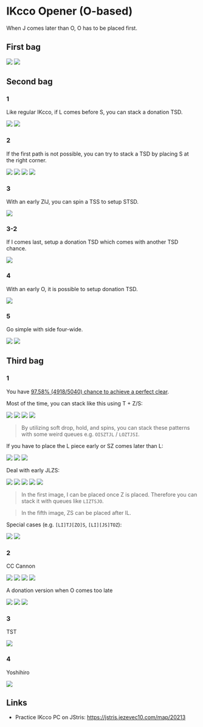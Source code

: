 IKcco Opener (O-based)
======================

When J comes later than O, O has to be placed first.

First bag
--------

[![](https://fumen-svg-server--eight041.repl.co/?data=v115%40%2BgR4FewhR4CeAti0whilAeBtRpg0whglCeAtAeRpAe%3FwhJelFJ)](https://harddrop.com/fumen/?v115@+gR4FewhR4CeAti0whilAeBtRpg0whglCeAtAeRpAe?whJelFJ)
[![](https://fumen-svg-server--eight041.repl.co/?data=v115%40ShB8FeB8CeA8AeB8AeA8JeAgH)](https://harddrop.com/fumen/?v115@ShB8FeB8CeA8AeB8AeA8JeAgH)

Second bag
----------

### 1

Like regular IKcco, if L comes before S, you can stack a donation TSD.

[![](https://fumen-svg-server--eight041.repl.co/?data=v115%40ygwhIewhh0R4Eewhg0R4CeAtRpwhg0B8glAeBtRpB8%3FilA8AtB8AeA8JeFGJ)](https://harddrop.com/fumen/?v115@ygwhIewhh0R4Eewhg0R4CeAtRpwhg0B8glAeBtRpB8?ilA8AtB8AeA8JeFGJ)
[![](https://fumen-svg-server--eight041.repl.co/?data=v115%40GhA8IeE8EeI8AeA8JeAgH)](https://harddrop.com/fumen/?v115@GhA8IeE8EeI8AeA8JeAgH)

### 2

If the first path is not possible, you can try to stack a TSD by placing S at the right corner.

[![](https://fumen-svg-server--eight041.repl.co/?data=v115%40OhQ4CeB8DeR4B8CeA8AeB8Q4A8JeAgH)](https://harddrop.com/fumen/?v115@OhQ4CeB8DeR4B8CeA8AeB8Q4A8JeAgH)
[![](https://fumen-svg-server--eight041.repl.co/?data=v115%40zgwhFeAtBewhg0DeBtRpwhi0BeAtQ4RpwhB8glCeR4%3FB8ilA8AeB8Q4A8JeAgH)](https://harddrop.com/fumen/?v115@zgwhFeAtBewhg0DeBtRpwhi0BeAtQ4RpwhB8glCeR4?B8ilA8AeB8Q4A8JeAgH)
[![](https://fumen-svg-server--eight041.repl.co/?data=v115%40zgwhh0DeAtBewhg0DeBtRpwhg0DeAtQ4RpwhB8glCe%3FR4B8ilA8AeB8Q4A8JeAgH)](https://harddrop.com/fumen/?v115@zgwhh0DeAtBewhg0DeBtRpwhg0DeAtQ4RpwhB8glCe?R4B8ilA8AeB8Q4A8JeAgH)
[![](https://fumen-svg-server--eight041.repl.co/?data=v115%406gAtBeh0DeBtRpg0zhAeAtQ4Rpg0B8glCeR4B8ilA8%3FAeB8Q4A8JeAgH)](https://harddrop.com/fumen/?v115@6gAtBeh0DeBtRpg0zhAeAtQ4Rpg0B8glCeR4B8ilA8?AeB8Q4A8JeAgH)

### 3

With an early ZIJ, you can spin a TSS to setup STSD.

[![](https://fumen-svg-server--eight041.repl.co/?data=v115%409gh0AewhFeg0BewhBeBtBeg0B8whCeBtB8BewhA8Ae%3FB8AeA8JelLJ)](https://harddrop.com/fumen/?v115@9gh0AewhFeg0BewhBeBtBeg0B8whCeBtB8BewhA8Ae?B8AeA8JelLJ)

### 3-2

If I comes last, setup a donation TSD which comes with another TSD chance.

[![](https://fumen-svg-server--eight041.repl.co/?data=v115%401gzhCeg0CeRpDeg0ilRpAeBth0glB8R4BeBtB8AeR4%3FA8AeB8AeA8JetLJ)](https://harddrop.com/fumen/?v115@1gzhCeg0CeRpDeg0ilRpAeBth0glB8R4BeBtB8AeR4?A8AeB8AeA8JetLJ)

### 4

With an early O, it is possible to setup donation TSD.

[![](https://fumen-svg-server--eight041.repl.co/?data=v115%40egwhIewhEeQ4CewhEeR4BewhFeQ4BeAtilh0AeRpBt%3FglB8g0BeRpAtB8Beg0A8AeB8AeA8JeAgWDAFbkAA)](https://harddrop.com/fumen/?v115@egwhIewhEeQ4CewhEeR4BewhFeQ4BeAtilh0AeRpBt?glB8g0BeRpAtB8Beg0A8AeB8AeA8JeAgWDAFbkAA)


### 5

Go simple with side four-wide.

[![](https://fumen-svg-server--eight041.repl.co/?data=v115%40MhwwRpCeB8AexwRpAeB8CeA8wwB8AeA8JeAgH)](https://harddrop.com/fumen/?v115@MhwwRpCeB8AexwRpAeB8CeA8wwB8AeA8JeAgH)
[![](https://fumen-svg-server--eight041.repl.co/?data=v115%407fF8DeF8DeF8DeF8DeF8DeF8DeF8DeF8DeA8wwRpB8%3FAeB8glxwRpC8ilA8wwD8JeAgH)](https://harddrop.com/fumen/?v115@7fF8DeF8DeF8DeF8DeF8DeF8DeF8DeF8DeA8wwRpB8?AeB8glxwRpC8ilA8wwD8JeAgH)

Third bag
---------

### 1

You have [97.58% (4918/5040) chance to achieve a perfect clear](http://fumen.zui.jp/?v115@9gRpg0zhhlA8Rpi0R4wwglE8R4ywI8glA8JeAgWTAz?CgRBgngHBg3CwBA+TWCvPdBA9gg0zhRphlA8i0BtRpwwglE?8BtywI8glA8JeAAPTAz5vKBgngHBg3CwBAujWCvPdBA9gRp?g0zhhlA8Rpi0wwBtglE8ywBtI8glA8JeAAPTASE4UBgngHB?g3CwBAujWCvPdBA9gRpg0BtQ4hlwhA8Rpi0R4glwhE8BtQ4?glwhI8whA8JeAAPTASEwKBgngHBg3CwBg9rtCvfDCA9gRpz?hAthlA8Rpi0BtwwglE8g0AtywI8glA8JeAAPTAS+/DBgngH?Bg3CwBAurgCqSdBA9gRpzhAtR4A8Rpi0BthlE8g0AtR4glI?8glA8JeAAPTAy8fRBgngHBg3CwBAirgCKddBA9gRpilywwh?A8RpglBti0whE8Btwwg0whI8whA8JeAAPTAy5/DBgngHBg3?CwBgdzPCvC2BA9gRpili0whA8RpglywR4whE8wwR4g0whI8?whA8JeAAPTAy5/DBgngHBg3CwBgtTxCvifBA9gRpili0whA?8RpglBtywwhE8Btwwg0whI8whA8JeAAPTAy5/DBgngHBg3C?wBgdjxCvifBA9gRpzhAthlA8Rpi0BtR4E8g0AtR4glI8glA?8JeAAPTAS4f2AgngHBg3CwBgsrgCqSdBA9gg0zhRphlA8i0?BtRpR4E8BtR4glI8glA8JeAAPTAxFAEBgngHBg3CwBgsrgC?qSdBA9gg0zhRpR4A8i0BtRphlE8BtR4glI8glA8JeAAPTAx?FAEBgngHBg3CwBAirgCKddBA9gg0zhQ4ywA8i0BtR4hlE8B?tQ4wwglI8glA8JeAAPTAxFAEBgngHBg3CwBAiLuCqedBA9g?Rpg0ywR4whA8Rpi0R4glwhE8wwilwhI8whA8JeAAPTAxFg2?AgngHBg3CwBg9rtCv/1BA9gilywAtRpA8glzhBtRpE8wwAt?i0I8g0A8JeAAPTAxFg2AgngHBg3CwBAvaFDpC2BA9gilywi?0A8glzhRpQ4g0E8wwRpR4I8Q4A8JeAAPTAx/P9AgngHBg3C?wBg8CMCqC2BA9gRpg0BtQ4ywA8Rpi0R4hlE8BtQ4wwglI8g?lA8JeAAPTAR+nABgngHBg3CwBAybgCqX2BA9gRpg0ywAthl?A8Rpi0BtR4E8wwAtR4glI8glA8JeAAPTAR+nABgngHBg3Cw?BgsrgCqC2BA9gRpg0ywAtR4A8Rpi0BthlE8wwAtR4glI8gl?A8JeAAPTAR+nABgngHBg3CwBAirgCKN2BA9gilBtQ4i0A8g?lzhR4RpE8BtQ4RpI8g0A8JeAAPSAZlvAAFrvAAlsKBAPd9V?C6/AAA).

Most of the time, you can stack like this using T + Z/S:

[![](https://fumen-svg-server--eight041.repl.co/?data=v115%409gRpg0zhhlA8Rpi0R4wwglE8R4ywI8glA8JeAgH)](http://fumen.zui.jp/?v115@9gRpg0zhhlA8Rpi0R4wwglE8R4ywI8glA8JeAgH)
[![](https://fumen-svg-server--eight041.repl.co/?data=v115%409gRpg0zhhlA8Rpi0wwBtglE8ywBtI8glA8JeAgH)](http://fumen.zui.jp/?v115@9gRpg0zhhlA8Rpi0wwBtglE8ywBtI8glA8JeAgH)
[![](https://fumen-svg-server--eight041.repl.co/?data=v115%409gg0zhRphlA8i0BtRpwwglE8BtywI8glA8JeAgH)](http://fumen.zui.jp/?v115@9gg0zhRphlA8i0BtRpwwglE8BtywI8glA8JeAgH)
[![](https://fumen-svg-server--eight041.repl.co/?data=v115%409gRpzhAthlA8Rpi0BtwwglE8g0AtywI8glA8JeAgH)](http://fumen.zui.jp/?v115@9gRpzhAthlA8Rpi0BtwwglE8g0AtywI8glA8JeAgH)

> By utilizing soft drop, hold, and spins, you can stack these patterns with some weird queues e.g. `OISZTJL` / `LOZTJSI`.

If you have to place the L piece early or SZ comes later than L:

[![](https://fumen-svg-server--eight041.repl.co/?data=v115%409gRpili0whA8RpglBtywwhE8Btwwg0whI8whA8JeAg%3FH)](http://fumen.zui.jp/?v115@9gRpili0whA8RpglBtywwhE8Btwwg0whI8whA8JeAg?H)
[![](https://fumen-svg-server--eight041.repl.co/?data=v115%409gRpilywwhA8RpglBti0whE8Btwwg0whI8whA8JeAg%3FH)](http://fumen.zui.jp/?v115@9gRpilywwhA8RpglBti0whE8Btwwg0whI8whA8JeAg?H)
[![](https://fumen-svg-server--eight041.repl.co/?data=v115%409gRpili0whA8RpglywR4whE8wwR4g0whI8whA8JeAg%3FH)](http://fumen.zui.jp/?v115@9gRpili0whA8RpglywR4whE8wwR4g0whI8whA8JeAg?H)

Deal with early JLZS:

[![](https://fumen-svg-server--eight041.repl.co/?data=v115%409gg0zhQ4ywA8i0BtR4hlE8BtQ4wwglI8glA8JeAgH)](http://fumen.zui.jp/?v115@9gg0zhQ4ywA8i0BtR4hlE8BtQ4wwglI8glA8JeAgH)
[![](https://fumen-svg-server--eight041.repl.co/?data=v115%409gRpg0BtQ4ywA8Rpi0R4hlE8BtQ4wwglI8glA8JeAg%3FH)](http://fumen.zui.jp/?v115@9gRpg0BtQ4ywA8Rpi0R4hlE8BtQ4wwglI8glA8JeAg?H)
[![](https://fumen-svg-server--eight041.repl.co/?data=v115%409gRpg0ywAtR4A8Rpi0BthlE8wwAtR4glI8glA8JeAg%3FH)](http://fumen.zui.jp/?v115@9gRpg0ywAtR4A8Rpi0BthlE8wwAtR4glI8glA8JeAg?H)
[![](https://fumen-svg-server--eight041.repl.co/?data=v115%409gRpg0ywAthlA8Rpi0BtR4E8wwAtR4glI8glA8JeAg%3FH)](http://fumen.zui.jp/?v115@9gRpg0ywAthlA8Rpi0BtR4E8wwAtR4glI8glA8JeAg?H)
[![](https://fumen-svg-server--eight041.repl.co/?data=v115%409gRpzhAtR4A8Rpi0BthlE8g0AtR4glI8glA8JeAgH)](http://fumen.zui.jp/?v115@9gRpzhAtR4A8Rpi0BthlE8g0AtR4glI8glA8JeAgH)

> In the first image, I can be placed once Z is placed. Therefore you can stack it with queues like `LIZTSJO`.

> In the fifth image, ZS can be placed after IL.

Special cases (e.g. `[LI]TJ[ZO]S`, `[LI][JS]TOZ`):

[![](https://fumen-svg-server--eight041.repl.co/?data=v115%409gilywAtRpA8glzhBtRpE8wwAti0I8g0A8JeAgH)](http://fumen.zui.jp/?v115@9gilywAtRpA8glzhBtRpE8wwAti0I8g0A8JeAgH)
[![](https://fumen-svg-server--eight041.repl.co/?data=v115%409gRpg0ywR4whA8Rpi0R4glwhE8wwilwhI8whA8JeAg%3FH)](http://fumen.zui.jp/?v115@9gRpg0ywR4whA8Rpi0R4glwhE8wwilwhI8whA8JeAg?H)

### 2

CC Cannon

[![](https://fumen-svg-server--eight041.repl.co/?data=v115%40pgwhGeRpwhGeRpwhilEeA8whgli0AeR4AeE8g0R4Be%3FI8AeA8JeAgH)](https://harddrop.com/fumen/?v115@pgwhGeRpwhGeRpwhilEeA8whgli0AeR4AeE8g0R4Be?I8AeA8JeAgH)
[![](https://fumen-svg-server--eight041.repl.co/?data=v115%40pgwhGeRpwhGeRpwhilEeA8whgli0AeR4AeE8g0R4Be%3FI8AeA8JedNJ)](https://harddrop.com/fumen/?v115@pgwhGeRpwhGeRpwhilEeA8whgli0AeR4AeE8g0R4Be?I8AeA8JedNJ)
[![](https://fumen-svg-server--eight041.repl.co/?data=v115%409gwhGeRpwhGeRpwhilEeA8whgli0AeR4wwA8JeAgH)](https://harddrop.com/fumen/?v115@9gwhGeRpwhGeRpwhilEeA8whgli0AeR4wwA8JeAgH)
[![](https://fumen-svg-server--eight041.repl.co/?data=v115%409gwhGeRpwhGeRpwhilEeA8whgli0AeR4wwA8Je0HJ)](https://harddrop.com/fumen/?v115@9gwhGeRpwhGeRpwhilEeA8whgli0AeR4wwA8Je0HJ)

A donation version when O comes too late

[![](https://fumen-svg-server--eight041.repl.co/?data=v115%40pgwhIewhEeAtRpAewhilAeBtRpA8whgli0AtR4AeE8%3Fg0R4BeI8AeA8JeAgH)](https://harddrop.com/fumen/?v115@pgwhIewhEeAtRpAewhilAeBtRpA8whgli0AtR4AeE8?g0R4BeI8AeA8JeAgH)
[![](https://fumen-svg-server--eight041.repl.co/?data=v115%40pgA8IeA8EeC8AeD8AeM8AeH8BeI8AeA8JeAgH)](https://harddrop.com/fumen/?v115@pgA8IeA8EeC8AeD8AeM8AeH8BeI8AeA8JeAgH)
[![](https://fumen-svg-server--eight041.repl.co/?data=v115%40nghlA8AeR4EeglA8R4CeC8glD8AeM8AeH8BeI8AeA8%3FJeAgH)](https://harddrop.com/fumen/?v115@nghlA8AeR4EeglA8R4CeC8glD8AeM8AeH8BeI8AeA8?JeAgH)

### 3

TST

[![](https://fumen-svg-server--eight041.repl.co/?data=v115%40ogg0CeglRpCeg0CeglRpBeh0CehlAtCeA8zhBtR4Ae%3FE8AtR4BeI8AeA8JeAgH)](https://harddrop.com/fumen/?v115@ogg0CeglRpCeg0CeglRpBeh0CehlAtCeA8zhBtR4Ae?E8AtR4BeI8AeA8JeAgH)

### 4

Yoshihiro

[![](https://fumen-svg-server--eight041.repl.co/?data=v115%40GhA8IeE8EeI8AeA8JedNJ)](https://harddrop.com/fumen/?v115@GhA8IeE8EeI8AeA8JedNJ)


Links
-----

* Practice IKcco PC on JStris: https://jstris.jezevec10.com/map/20213
